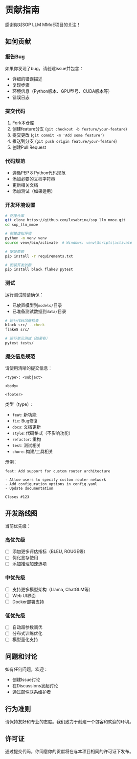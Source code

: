 # 贡献指南

感谢你对SOP LLM MMoE项目的关注！

## 如何贡献

### 报告Bug

如果你发现了bug，请创建issue并包含：
- 详细的错误描述
- 复现步骤
- 环境信息（Python版本、GPU型号、CUDA版本等）
- 错误日志

### 提交代码

1. Fork本仓库
2. 创建feature分支 (`git checkout -b feature/your-feature`)
3. 提交更改 (`git commit -m 'Add some feature'`)
4. 推送到分支 (`git push origin feature/your-feature`)
5. 创建Pull Request

### 代码规范

- 遵循PEP 8 Python代码规范
- 添加必要的文档字符串
- 更新相关文档
- 添加测试（如果适用）

### 开发环境设置

```bash
# 克隆仓库
git clone https://github.com/lxsabrina/sop_llm_mmoe.git
cd sop_llm_mmoe

# 创建虚拟环境
python -m venv venv
source venv/bin/activate  # Windows: venv\Scripts\activate

# 安装依赖
pip install -r requirements.txt

# 安装开发依赖
pip install black flake8 pytest
```

### 测试

运行测试前请确保：
- 已放置模型到`models/`目录
- 已准备测试数据到`data/`目录

```bash
# 运行代码风格检查
black src/ --check
flake8 src/

# 运行单元测试（如果有）
pytest tests/
```

### 提交信息规范

请使用清晰的提交信息：

```
<type>: <subject>

<body>

<footer>
```

类型（type）：
- `feat`: 新功能
- `fix`: Bug修复
- `docs`: 文档更新
- `style`: 代码格式（不影响功能）
- `refactor`: 重构
- `test`: 测试相关
- `chore`: 构建/工具相关

示例：
```
feat: Add support for custom router architecture

- Allow users to specify custom router network
- Add configuration options in config.yaml
- Update documentation

Closes #123
```

## 开发路线图

当前优先级：

### 高优先级
- [ ] 添加更多评估指标（BLEU, ROUGE等）
- [ ] 优化显存使用
- [ ] 添加推理加速选项

### 中优先级
- [ ] 支持更多模型架构（Llama, ChatGLM等）
- [ ] Web UI界面
- [ ] Docker部署支持

### 低优先级
- [ ] 自动超参数调优
- [ ] 分布式训练优化
- [ ] 模型量化支持

## 问题和讨论

如有任何问题，欢迎：
- 创建Issue讨论
- 在Discussions发起讨论
- 通过邮件联系维护者

## 行为准则

请保持友好和专业的态度。我们致力于创建一个包容和欢迎的环境。

## 许可证

通过提交代码，你同意你的贡献将在与本项目相同的许可证下发布。

